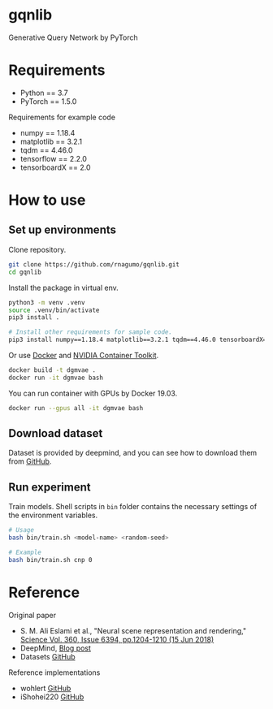 
# gqnlib

Generative Query Network by PyTorch

# Requirements

* Python == 3.7
* PyTorch == 1.5.0

Requirements for example code

* numpy == 1.18.4
* matplotlib == 3.2.1
* tqdm == 4.46.0
* tensorflow == 2.2.0
* tensorboardX == 2.0

# How to use

## Set up environments

Clone repository.

```bash
git clone https://github.com/rnagumo/gqnlib.git
cd gqnlib
```

Install the package in virtual env.

```bash
python3 -m venv .venv
source .venv/bin/activate
pip3 install .

# Install other requirements for sample code.
pip3 install numpy==1.18.4 matplotlib==3.2.1 tqdm==4.46.0 tensorboardX==2.0
```

Or use [Docker](https://docs.docker.com/get-docker/) and [NVIDIA Container Toolkit](https://github.com/NVIDIA/nvidia-docker).

```bash
docker build -t dgmvae .
docker run -it dgmvae bash
```

You can run container with GPUs by Docker 19.03.

```bash
docker run --gpus all -it dgmvae bash
```

## Download dataset

Dataset is provided by deepmind, and you can see how to download them from [GitHub](https://github.com/deepmind/gqn-datasets).

## Run experiment

Train models. Shell scripts in `bin` folder contains the necessary settings of the environment variables.

```bash
# Usage
bash bin/train.sh <model-name> <random-seed>

# Example
bash bin/train.sh cnp 0
```

# Reference

Original paper

* S. M. Ali Eslami et al., "Neural scene representation and rendering," [Science Vol. 360, Issue 6394, pp.1204-1210 (15 Jun 2018)](https://science.sciencemag.org/content/360/6394/1204.full?ijkey=kGcNflzOLiIKQ&keytype=ref&siteid=sci)
* DeepMind, [Blog post](https://deepmind.com/blog/article/neural-scene-representation-and-rendering)
* Datasets [GitHub](https://github.com/deepmind/gqn-datasets)

Reference implementations

* wohlert [GitHub](https://github.com/wohlert/generative-query-network-pytorch)
* iShohei220 [GitHub](https://github.com/iShohei220/torch-gqn)
